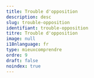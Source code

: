 ```yaml
---
title: Trouble d'opposition
description: desc
slug: trouble-opposition
identifiant: trouble-opposition
titre: Trouble d'opposition
image: null
i18nlanguage: fr
type: mieuxcomprendre
ordre: 9
draft: false
noindex: true
---
```


